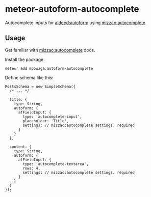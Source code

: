 meteor-autoform-autocomplete
============================

Autocomplete inputs for [aldeed:autoform](https://github.com/aldeed/meteor-autoform) using [mizzao:autocomplete](https://github.com/mizzao/meteor-autocomplete).

## Usage ##

Get familiar with [mizzao:autocomplete](https://github.com/mizzao/meteor-autocomplete) docs.

Install the package:

```
meteor add mpowaga:autoform-autocomplete
```

Define schema like this:

```
PostsSchema = new SimpleSchema({
  /* ... */

  title: {
    type: String,
    autoform: {
      afFieldInput: {
        type: 'autocomplete-input',
        placeholder: 'Title',
        settings: // mizzao:autocomplete settings. required
      }
    }
  },

  content: {
    type: String,
    autoform: {
      afFieldInput: {
        type: 'autocomplete-textarea',
        rows: 4,
        settings: // mizzao:autocomplete settings. required
      }
    }
  }
});
```


